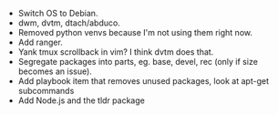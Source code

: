 
* Switch OS to Debian.
* dwm, dvtm, dtach/abduco.
* Removed python venvs because I'm not using them right now.
* Add ranger.
* Yank tmux scrollback in vim? I think dvtm does that.
* Segregate packages into parts, eg. base, devel, rec (only if size becomes an issue).
* Add playbook item that removes unused packages, look at apt-get subcommands
* Add Node.js and the tldr package
